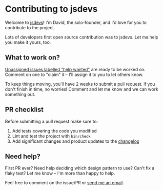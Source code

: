 # Contributing to jsdevs

Welcome to [jsdevs](https://jsdevs.co)! I'm David, the solo-founder, and I'd love for you to contribute to the project.

Lots of developers first open source contribution was to jsdevs. Let me help you make it yours, too.

## What to work on?

[Unassigned issues labelled "help wanted"](https://github.com/bdavidxyz/jsdevs.co/issues?q=is%3Aissue+is%3Aopen+no%3Aassignee+label%3A%22help+wanted%22) are ready to be worked on. Comment on one to "claim" it – I'll assign it to you to let others know.

To keep things moving, you'll have 2 weeks to submit a pull request. If you don't finish in time, no worries! Comment and let me know and we can work something out.

## PR checklist

Before submitting a pull request make sure to:

1. Add tests covering the code you modified
1. Lint and test the project with `bin/check`
1. Add significant changes and product updates to the [changelog](CHANGELOG.md)

## Need help?

First PR ever? Need help deciding which design pattern to use? Can't fix a flaky test? Let me know – I'm more than happy to help.

Feel free to comment on the issue/PR or [send me an email](mailto:joe@masilotti.com).
